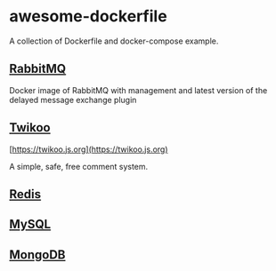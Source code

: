 # awesome-dockerfile

A collection of Dockerfile and docker-compose example.

## [RabbitMQ](/rabbitmq/)

Docker image of RabbitMQ with management and latest version of the delayed message exchange plugin

## [Twikoo](/twikoo/)

[https://twikoo.js.org](https://twikoo.js.org)

A simple, safe, free comment system.

## [Redis](/redis/)

## [MySQL](/mysql/)

## [MongoDB](/mongodb/)
